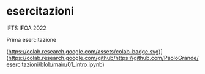 # esercitazioni
IFTS IFOA 2022

Prima esercitazione


(https://colab.research.google.com/assets/colab-badge.svg)](https://colab.research.google.com/github/https://github.com/PaoloGrande/esercitazioni/blob/main/01_intro.ipynb)


